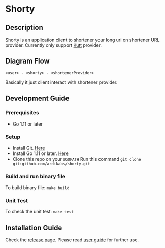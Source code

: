 # Shorty

## Description
Shorty is an application client to shortener your long url on shortener URL provider. Currently only support [Kutt](https://kutt.it) provider.

## Diagram Flow
```
<user> - <shorty> - <shortenerProvider>
```
Basically it just client interact with shortener provider.

## Development Guide
### Prerequisites
* Go 1.11 or later
### Setup
* Install Git. [Here](https://git-scm.com/book/en/v2/Getting-Started-Installing-Git)
* Install Go 1.11 or later. [Here](https://golang.org/doc/install)
* Clone this repo on your `$GOPATH`
    Run this command `git clone git:github.com/ardikabs/shorty.git`

### Build and run binary file
To build binary file:
`make build`

### Unit Test
To check the unit test:
`make test`

## Installation Guide
Check the [release page](https://github.com/ardikabs/shorty/releases).
Please read [user guide](USAGE.md) for further use.